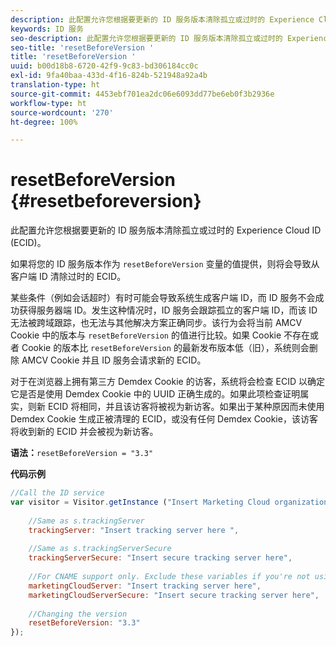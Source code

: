 ```yaml
---
description: 此配置允许您根据要更新的 ID 服务版本清除孤立或过时的 Experience Cloud ID (ECID)。
keywords: ID 服务
seo-description: 此配置允许您根据要更新的 ID 服务版本清除孤立或过时的 Experience Cloud ID (ECID)。
seo-title: 'resetBeforeVersion '
title: 'resetBeforeVersion '
uuid: b00d18b8-6720-42f9-9c83-bd306184cc0c
exl-id: 9fa40baa-433d-4f16-824b-521948a92a4b
translation-type: ht
source-git-commit: 4453ebf701ea2dc06e6093dd77be6eb0f3b2936e
workflow-type: ht
source-wordcount: '270'
ht-degree: 100%

---
```


# resetBeforeVersion {#resetbeforeversion}

此配置允许您根据要更新的 ID 服务版本清除孤立或过时的 Experience Cloud ID (ECID)。

如果将您的 ID 服务版本作为 `resetBeforeVersion` 变量的值提供，则将会导致从客户端 ID 清除过时的 ECID。

某些条件（例如会话超时）有时可能会导致系统生成客户端 ID，而 ID 服务不会成功获得服务器端 ID。发生这种情况时，ID 服务会跟踪孤立的客户端 ID，而该 ID 无法被跨域跟踪，也无法与其他解决方案正确同步。该行为会将当前 AMCV Cookie 中的版本与 `resetBeforeVersion` 的值进行比较。如果 Cookie 不存在或者 Cookie 的版本比 `resetBeforeVersion` 的最新发布版本低（旧），系统则会删除 AMCV Cookie 并且 ID 服务会请求新的 ECID。

对于在浏览器上拥有第三方 Demdex Cookie 的访客，系统将会检查 ECID 以确定它是否是使用 Demdex Cookie 中的 UUID 正确生成的。如果此项检查证明属实，则新 ECID 将相同，并且该访客将被视为新访客。如果出于某种原因而未使用 Demdex Cookie 生成正被清理的 ECID，或没有任何 Demdex Cookie，该访客将收到新的 ECID 并会被视为新访客。

**语法：**`resetBeforeVersion = "3.3"`

**代码示例**

```js
//Call the ID service 
var visitor = Visitor.getInstance ("Insert Marketing Cloud organization ID here", { 
  
    //Same as s.trackingServer 
    trackingServer: "Insert tracking server here ", 
  
    //Same as s.trackingServerSecure 
    trackingServerSecure: "Insert secure tracking server here", 
  
    //For CNAME support only. Exclude these variables if you're not using CNAME 
    marketingCloudServer: "Insert tracking server here", 
    marketingCloudServerSecure: "Insert secure tracking server here", 
  
    //Changing the version 
    resetBeforeVersion: "3.3" 
});
```
